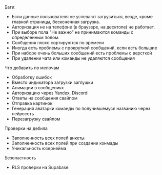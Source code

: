 Баги:
 - Если данные пользователя не успевают загрузиться, везде, кроме главной страницы, бесконечная загрузка.
 - Авторизация не на телефоне (в браузере, на десктопе) не работает.
 - При выборе пола "Не важно" не принимаются команды с определенным полом.
 - Сообщения плохо сортируются по времени
 - Иногда есть проблемы с прокруткой сообщений, если есть большие
 - При наборе очень больших сообщений есть проблемы с версткой
 - При удалении чата или команды не удаляются сообщения

Что добавить по мелочам
 - Обработку ошибок
 - Вместо индикатора загрузки заглушки
 - Анимации в сообщениях
 - Авторизацию через Yandex, Discord
 - Ответы на сообщения свайпом
 - Отправка картинок
 - Генерация аватарки команды по получившемуся названию через нейросеть
 - Перезагрузку свайпом

Проверки на дебила
 - Заполненность всех полей анкеты
 - Заполненность всех полей при создании конмады
 - Уникальность юзернейма

Безопастность
 - RLS проверки на Supabase